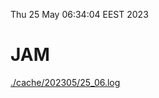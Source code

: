 Thu 25 May 06:34:04 EEST 2023
# JAM
<a href='./cache/202305/25_06.log'>./cache/202305/25_06.log</a>
